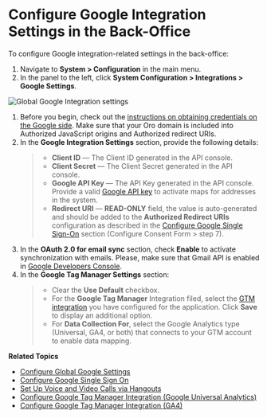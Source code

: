 <a id="system-configuration-integrations-google"></a>

<a id="admin-configuration-integrations-google-gmail-oauth"></a>

# Configure Google Integration Settings in the Back-Office

To configure Google integration-related settings in the back-office:

1. Navigate to **System > Configuration** in the main menu.
2. In the panel to the left, click **System Configuration > Integrations > Google Settings**.

![Global Google Integration settings](user/img/system/config_system/google-integration-settings.png)
1. Before you begin, check out the <a href="https://support.google.com/cloud/answer/6158862?hl=en" target="_blank">instructions on obtaining credentials on the Google side</a>. Make sure that your Oro domain is included into Authorized JavaScript origins and Authorized redirect URIs.
2. In the **Google Integration Settings** section, provide the following details:
   > * **Client ID** — The Client ID generated in the API console.
   > * **Client Secret** — The Client Secret generated in the API console.
   > * **Google API Key** — The API Key generated in the API console. Provide a valid <a href="https://developers.google.com/maps/documentation/javascript/get-api-key" target="_blank">Google API key</a> to activate maps for addresses in the system.
   > * **Redirect URI** — **READ-ONLY** field, the value is auto-generated and should be added to the **Authorized Redirect URIs** configuration as described in the [Configure Google Single Sign-On](google-single-sign-on.md#user-guide-google-single-sign-on) section (Configure Consent Form > step 7).
3. In the **OAuth 2.0 for email sync** section, check **Enable** to activate synchronization with emails. Please, make sure that Gmail API is enabled in <a href="https://console.developers.google.com/apis" target="_blank">Google Developers Console</a>.
4. In the **Google Tag Manager Settings** section:
   > * Clear the **Use Default** checkbox.
   > * For the **Google Tag Manager** Integration filed, select the [GTM integration](../../../../integrations/gtm-ga4/index.md#gtm-ga-4-integration) you have configured for the application. Click **Save** to display an additional option.
   > * For **Data Collection For**, select the Google Analytics type (Universal, GA4, or both) that connects to your GTM account to enable data mapping.

**Related Topics**

* [Configure Global Google Settings](index.md#admin-configuration-integrations-google)
* [Configure Google Single Sign On](google-single-sign-on.md#user-guide-google-single-sign-on)
* [Set Up Voice and Video Calls via Hangouts](hangouts.md#user-guide-hangouts)
* [Configure Google Tag Manager Integration (Google Universal Analytics)](../../../../integrations/gtm/index.md#gtm-integration)
* [Configure Google Tag Manager Integration (GA4)](../../../../integrations/gtm-ga4/index.md#gtm-ga-4-integration)
